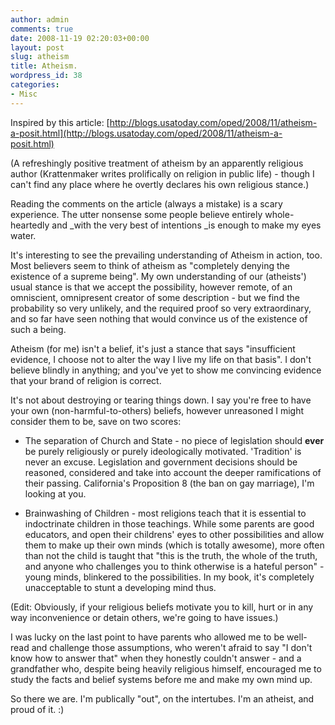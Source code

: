 ```yaml
---
author: admin
comments: true
date: 2008-11-19 02:20:03+00:00
layout: post
slug: atheism
title: Atheism.
wordpress_id: 38
categories:
- Misc
---
```


Inspired by this article: [http://blogs.usatoday.com/oped/2008/11/atheism-a-posit.html](http://blogs.usatoday.com/oped/2008/11/atheism-a-posit.html)

(A refreshingly positive treatment of atheism by an apparently religious author (Krattenmaker writes prolifically on religion in public life) - though I can't find any place where he overtly declares his own religious stance.)

Reading the comments on the article (always a mistake) is a scary experience. The utter nonsense some people believe entirely whole-heartedly and _with the very best of intentions _is enough to make my eyes water.

It's interesting to see the prevailing understanding of Atheism in action, too. Most believers seem to think of atheism as "completely denying the existence of a supreme being". My own understanding of our (atheists') usual stance is that we accept the possibility, however remote, of an omniscient, omnipresent creator of some description - but we find the probability so very unlikely, and the required proof so very extraordinary, and so far have seen nothing that would convince us of the existence of such a being.

Atheism (for me) isn't a belief, it's just a stance that says "insufficient evidence, I choose not to alter the way I live my life on that basis". I don't believe blindly in anything; and you've yet to show me convincing evidence that your brand of religion is correct.

It's not about destroying or tearing things down. I say you're free to have your own (non-harmful-to-others) beliefs, however unreasoned I might consider them to be, save on two scores:



	
  * The separation of Church and State - no piece of legislation should **ever** be purely religiously or purely ideologically motivated. 'Tradition' is never an excuse. Legislation and government decisions should be reasoned, considered and take into account the deeper ramifications of their passing. California's Proposition 8 (the ban on gay marriage), I'm looking at you.

	
  * Brainwashing of Children - most religions teach that it is essential to indoctrinate children in those teachings. While some parents are good educators, and open their childrens' eyes to other possibilities and allow them to make up their own minds (which is totally awesome), more often than not the child is taught that "this is the truth, the whole of the truth, and anyone who challenges you to think otherwise is a hateful person" - young minds, blinkered to the possibilities. In my book, it's completely unacceptable to stunt a developing mind thus.


(Edit: Obviously, if your religious beliefs motivate you to kill, hurt or in any way inconvenience or detain others, we're going to have issues.)

I was lucky on the last point to have parents who allowed me to be well-read and challenge those assumptions, who weren't afraid to say "I don't know how to answer that" when they honestly couldn't answer - and a grandfather who, despite being heavily religious himself, encouraged me to study the facts and belief systems before me and make my own mind up.

So there we are. I'm publically "out", on the intertubes. I'm an atheist, and proud of it. :)
